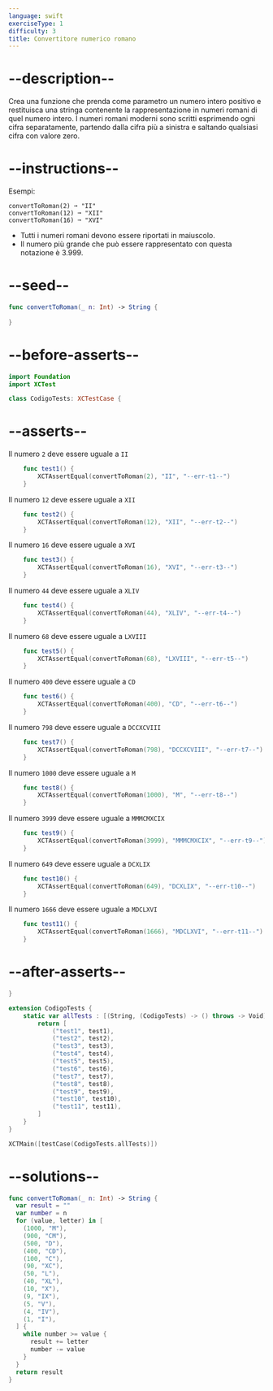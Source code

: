 ```yaml
---
language: swift
exerciseType: 1
difficulty: 3
title: Convertitore numerico romano
---
```


# --description--

Crea una funzione che prenda come parametro un numero intero positivo e restituisca una stringa contenente la rappresentazione in numeri romani di quel numero intero. I numeri romani moderni sono scritti esprimendo ogni cifra separatamente, partendo dalla cifra più a sinistra e saltando qualsiasi cifra con valore zero.

# --instructions--

Esempi:
```
convertToRoman(2) ➞ "II"
convertToRoman(12) ➞ "XII"
convertToRoman(16) ➞ "XVI"
```

- Tutti i numeri romani devono essere riportati in maiuscolo.
- Il numero più grande che può essere rappresentato con questa notazione è 3.999.

# --seed--

```swift
func convertToRoman(_ n: Int) -> String {
    
}
```

# --before-asserts--

```swift
import Foundation
import XCTest

class CodigoTests: XCTestCase {
```

# --asserts--

Il numero `2` deve essere uguale a `II` 

```swift
    func test1() {
        XCTAssertEqual(convertToRoman(2), "II", "--err-t1--")
    }
```

Il numero `12` deve essere uguale a `XII` 

```swift
    func test2() {
        XCTAssertEqual(convertToRoman(12), "XII", "--err-t2--")
    }
```

Il numero `16` deve essere uguale a `XVI` 

```swift
    func test3() {
        XCTAssertEqual(convertToRoman(16), "XVI", "--err-t3--")
    }
```

Il numero `44` deve essere uguale a `XLIV` 

```swift
    func test4() {
        XCTAssertEqual(convertToRoman(44), "XLIV", "--err-t4--")
    }
```

Il numero `68` deve essere uguale a `LXVIII` 

```swift
    func test5() {
        XCTAssertEqual(convertToRoman(68), "LXVIII", "--err-t5--")
    }
```

Il numero `400` deve essere uguale a `CD` 

```swift
    func test6() {
        XCTAssertEqual(convertToRoman(400), "CD", "--err-t6--")
    }
```

Il numero `798` deve essere uguale a `DCCXCVIII` 

```swift
    func test7() {
        XCTAssertEqual(convertToRoman(798), "DCCXCVIII", "--err-t7--")
    }
```

Il numero `1000` deve essere uguale a `M` 

```swift
    func test8() {
        XCTAssertEqual(convertToRoman(1000), "M", "--err-t8--")
    }
```

Il numero `3999` deve essere uguale a `MMMCMXCIX` 

```swift
    func test9() {
        XCTAssertEqual(convertToRoman(3999), "MMMCMXCIX", "--err-t9--")
    }
```

Il numero `649` deve essere uguale a `DCXLIX` 

```swift
    func test10() {
        XCTAssertEqual(convertToRoman(649), "DCXLIX", "--err-t10--")
    }
```

Il numero `1666` deve essere uguale a `MDCLXVI` 

```swift
    func test11() {
        XCTAssertEqual(convertToRoman(1666), "MDCLXVI", "--err-t11--")
    }
```

# --after-asserts--

```swift
}

extension CodigoTests {
    static var allTests : [(String, (CodigoTests) -> () throws -> Void)] {
        return [
            ("test1", test1),
            ("test2", test2),
            ("test3", test3),
            ("test4", test4),
            ("test5", test5),
            ("test6", test6),
            ("test7", test7),
            ("test8", test8),
            ("test9", test9),
            ("test10", test10),
            ("test11", test11),
        ]
    }
}

XCTMain([testCase(CodigoTests.allTests)])
```

# --solutions--

```swift
func convertToRoman(_ n: Int) -> String {
  var result = ""
  var number = n
  for (value, letter) in [
    (1000, "M"),
    (900, "CM"),
    (500, "D"),
    (400, "CD"),
    (100, "C"),
    (90, "XC"),
    (50, "L"),
    (40, "XL"),
    (10, "X"),
    (9, "IX"),
    (5, "V"),
    (4, "IV"),
    (1, "I"),
  ] {
    while number >= value {
      result += letter
      number -= value
    }
  }
  return result
}
```
